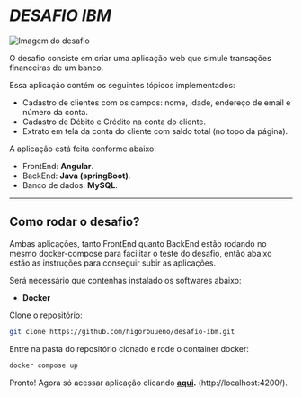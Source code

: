 # **_DESAFIO IBM_**

![Imagem do desafio](https://i.imgur.com/iqf0dMG.png)

O desafio consiste em criar uma aplicação web que simule
transações financeiras de um banco.

Essa aplicação contém os seguintes tópicos implementados:

- Cadastro de clientes com os campos: nome, idade, endereço de email e número da conta.
- Cadastro de Débito e Crédito na conta do cliente.
- Extrato em tela da conta do cliente com saldo total (no topo da página).

A aplicação está feita conforme abaixo:

- FrontEnd: **Angular**.
- BackEnd: **Java (springBoot)**.
- Banco de dados: **MySQL**.

---

## Como rodar o desafio?

Ambas aplicações, tanto FrontEnd quanto BackEnd estão rodando no mesmo docker-compose para facilitar o teste do desafio, então abaixo estão as instruções para conseguir subir as aplicações.

Será necessário que contenhas instalado os softwares abaixo:

- **Docker**

Clone o repositório:

```bash
git clone https://github.com/higorbuueno/desafio-ibm.git
```

Entre na pasta do repositório clonado e rode o container docker:

```bash
docker compose up
```

Pronto!
Agora só acessar aplicação clicando **<a href="http://localhost:4200/" target="_blank">aqui</a>.** (http://localhost:4200/).
